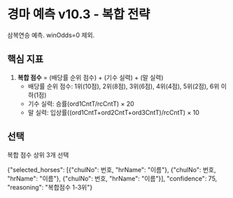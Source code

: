 # 경마 예측 v10.3 - 복합 전략

삼복연승 예측. winOdds=0 제외.

## 핵심 지표
1. **복합 점수** = (배당률 순위 점수) + (기수 실력) + (말 실력)
   - 배당률 순위 점수: 1위(10점), 2위(8점), 3위(6점), 4위(4점), 5위(2점), 6위 이하(1점)
   - 기수 실력: 승률(ord1CntT/rcCntT) × 20
   - 말 실력: 입상률((ord1CntT+ord2CntT+ord3CntT)/rcCntT) × 10

## 선택
복합 점수 상위 3개 선택

{"selected_horses": [{"chulNo": 번호, "hrName": "이름"}, {"chulNo": 번호, "hrName": "이름"}, {"chulNo": 번호, "hrName": "이름"}], "confidence": 75, "reasoning": "복합점수 1-3위"}